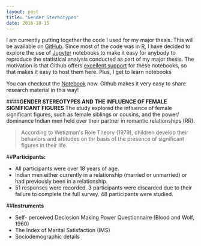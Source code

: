 ```yaml
---
layout: post
title: "Gender Stereotypes"
date: 2016-10-15
---
```


I am currently putting together the code I used for my major thesis. This will be available on [GitHub](https://github.com/sruthipeter/gender-stereotypes). Since most of the code was in [R](https://www.r-project.org/about.html), I have decided to explore the use of [Jupyter](http://jupyter.org/) notebooks to make it easy for anybody to reproduce the statistical analysis conducted as part of my major thesis. The motivation is that Github offers [excellent support](https://github.com/blog/1995-github-jupyter-notebooks-3) for these notebooks, so that makes it easy to host them here. Plus, I get to learn notebooks

You can checkout the [Notebook](https://github.com/sruthipeter/gender-stereotypes/blob/master/gender-stereotypes.ipynb) now. Github makes it very easy to share research material in this way!

####**GENDER STEREOTYPES AND THE INFLUENCE OF FEMALE SIGNIFICANT FIGURES**
The study explored the influence of female significant figures, such as female siblings or cousins, and the power/ dominance Indian men held over their partner in romantic relationships (RR). 
>According to Wetizman's Role Theory (1979), children develop their behaviors and attitudes on thr basis of the presence of significant figures in their life. 

##**Participants:**
* All participants were over 18 years of age. 
* Indian men either currently in a relationship (married or unmarried) or had previously been in a relationship.
* 51 responses were recorded. 3 participants were discarded due to their failure to complete the full survey. 48 participants were studied.

##**Instruments**
* Self- perceived Deciosion Making Power Questionnaire (Blood and Wolf, 1960)
* The Index of Marital Satisfaction (IMS)
* Sociodemographic details
